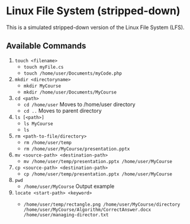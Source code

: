 # Linux File System (stripped-down)

This is a simulated stripped-down version of the Linux File System (LFS).

## Available Commands

1. `touch <filename>`
    - `touch myFile.cs`
    - `touch /home/user/Documents/myCode.php`
2. `mkdir <directoryname>`
    - `mkdir MyCourse`
    - `mkdir /home/user/Documents/MyCourse`
3. `cd <path>`
    - `cd /home/user` Moves to /home/user directory
    - `cd ..` Moves to parent directory
4. `ls [<path>]`
    - `ls MyCourse`
    - `ls`
5. `rm <path-to-file/directory>`
    - `rm /home/user/temp`
    - `rm /home/user/MyCourse/presentation.pptx`
6. `mv <source-path> <destination-path>`
    - `mv /home/user/temp/presentation.pptx /home/user/MyCourse`
7. `cp <source-path> <destination-path>`
    - `cp /home/user/temp/presentation.pptx /home/user/MyCourse`
8. `pwd`
    - `/home/user/MyCourse` Output example
9. `locate <start-path> <keyword>`
    - ```
      /home/user/temp/rectangle.png /home/user/MyCourse/directory
      /home/user/MyCourse/Algorithm/CorrectAnswer.docx
      /home/user/managing-director.txt
      ```
      
